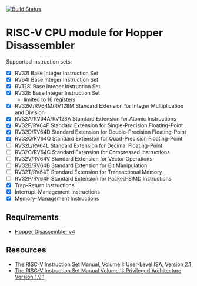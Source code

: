 [![Build Status](https://travis-ci.org/makigumo/RISCV.svg?branch=master)](https://travis-ci.org/makigumo/RISCV)

# RISC-V CPU module for Hopper Disassembler

Supported instruction sets:
* [x] RV32I Base Integer Instruction Set
* [X] RV64I Base Integer Instruction Set
* [x] RV128I Base Integer Instruction Set
* [x] RV32E Base Integer Instruction Set
   * limited to 16 registers
* [x] RV32M/RV64M/RV128M Standard Extension for Integer Multiplication and Division
* [x] RV32A/RV64A/RV128A Standard Extension for Atomic Instructions
* [x] RV32F/RV64F Standard Extension for Single-Precision Floating-Point
* [x] RV32D/RV64D Standard Extension for Double-Precision Floating-Point
* [x] RV32Q/RV64Q Standard Extension for Quad-Precision Floating-Point
* [ ] RV32L/RV64L Standard Extension for Decimal Floating-Point
* [ ] RV32C/RV64C Standard Extension for Compressed Instructions
* [ ] RV32V/RV64V Standard Extension for Vector Operations
* [ ] RV32B/RV64B Standard Extension for Bit Manipulation
* [ ] RV32T/RV64T Standard Extension for Transactional Memory
* [ ] RV32P/RV64P Standard Extension for Packed-SIMD Instructions
* [x] Trap-Return Instructions
* [x] Interrupt-Management Instructions
* [x] Memory-Management Instructions

## Requirements

* [Hopper Disassembler v4](https://www.hopperapp.com/)

## Resources

* [The RISC-V Instruction Set Manual, Volume I: User-Level ISA, Version 2.1](https://www2.eecs.berkeley.edu/Pubs/TechRpts/2016/EECS-2016-118.html)
* [The RISC-V Instruction Set Manual Volume II: Privileged Architecture Version 1.9.1](https://www2.eecs.berkeley.edu/Pubs/TechRpts/2016/EECS-2016-161.html)

